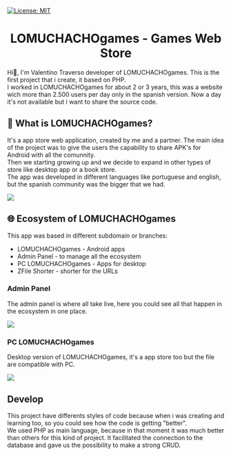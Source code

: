 [![License: MIT](https://img.shields.io/badge/LICENSE-APACHE-yellow?style=flat-square&logo=apache)](   http://www.apache.org/licenses/LICENSE-2.0)

# <h1 align="center">LOMUCHACHOgames - Games Web Store</h1>

Hi👋, I'm Valentino Traverso developer of LOMUCHACHOgames. This is the first project that i create, it based on PHP. <br>
I worked in LOMUCHACHOgames for about 2 or 3 years, this was a website wich more than 2.500 users per day only in the spanish version. Now a day it's not available but i want to share the source code. <br>

## 🤔 What is LOMUCHACHOgames?

It's a app store web application, created by me and a partner. The main idea of the project was to give the users the capability to share APK's for Android with all the comunnity. <br>
Then we starting growing up and we decide to expand in other types of store like desktop app or a book store.<br>
The app was developed in different languages like portuguese and english, but the spanish community was the bigger that we had.

<img src='https://i.ibb.co/FsCShpz/Captura-de-pantalla-2023-04-07-120525.png'>

## 🌐 Ecosystem of LOMUCHACHOgames

This app was based in different subdomain or branches:
 - LOMUCHACHOgames - Android apps
 - Admin Panel - to manage all the ecosystem
 - PC LOMUCHACHOgames - Apps for desktop
 - ZFile Shorter - shorter for the URLs

### Admin Panel

The admin panel is where all take live, here you could see all that happen in the ecosystem in one place.

<img src='https://i.ibb.co/5jz0FXm/Captura-de-pantalla-2023-04-07-120753.png' align='center'>

### PC LOMUCHACHOgames

Desktop version of LOMUCHACHOgames, it's a app store too but the file are compatible with PC.

<img src='https://i.ibb.co/MgDZfvZ/Captura-de-pantalla-2023-04-07-122203.png' align='center'>

## Develop

This project have differents styles of code because when i was creating and learning too, so you could see how the code is getting "better".<br>
We used PHP as main language, because in that moment it was much better than others for this kind of project. It facilitated the connection to the database and gave us the possibility to make a strong CRUD.
